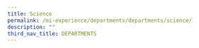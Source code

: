```yaml
---
title: Science
permalink: /mi-experience/departments/departments/science/
description: ""
third_nav_title: DEPARTMENTS
---
```

